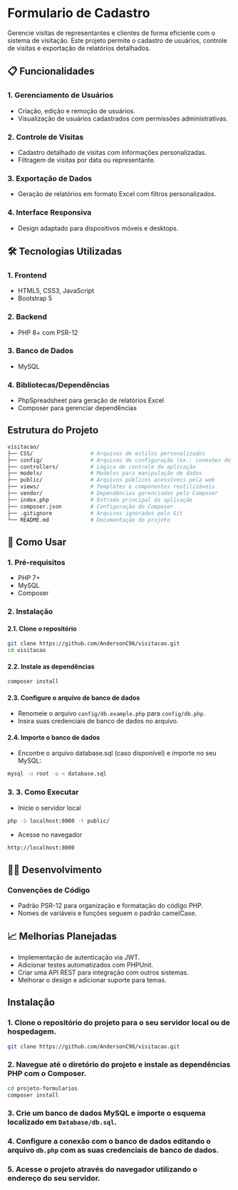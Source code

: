 # Formulario de Cadastro

Gerencie visitas de representantes e clientes de forma eficiente com o sistema de visitação. Este projeto permite o cadastro de usuários, controle de visitas e exportação de relatórios detalhados.

## 📋 Funcionalidades

### 1. **Gerenciamento de Usuários**
- Criação, edição e remoção de usuários.
- Visualização de usuários cadastrados com permissões administrativas.

### 2. **Controle de Visitas**
- Cadastro detalhado de visitas com informações personalizadas.
- Filtragem de visitas por data ou representante.

### 3. **Exportação de Dados**
- Geração de relatórios em formato Excel com filtros personalizados.

### 4. **Interface Responsiva**
- Design adaptado para dispositivos móveis e desktops.

## 🛠️ Tecnologias Utilizadas

### 1. **Frontend**
- HTML5, CSS3, JavaScript
- Bootstrap 5

### 2. **Backend**
- PHP 8+ com PSR-12

### 3. **Banco de Dados**
- MySQL

### 4. **Bibliotecas/Dependências**
- PhpSpreadsheet para geração de relatórios Excel
- Composer para gerenciar dependências

## Estrutura do Projeto

```bash
visitacao/
├── CSS/                  # Arquivos de estilos personalizados
├── config/               # Arquivos de configuração (ex.: conexões de banco)
├── controllers/          # Lógica de controle da aplicação
├── models/               # Modelos para manipulação de dados
├── public/               # Arquivos públicos acessíveis pela web
├── views/                # Templates e componentes reutilizáveis
├── vendor/               # Dependências gerenciadas pelo Composer
├── index.php             # Entrada principal da aplicação
├── composer.json         # Configuração do Composer
├── .gitignore            # Arquivos ignorados pelo Git
└── README.md             # Documentação do projeto
```

## 🚀 Como Usar

### 1. **Pré-requisitos**

- PHP 7+
- MySQL
- Composer

### 2. **Instalação**

#### 2.1. **Clone o repositório**

```bash
git clone https://github.com/AndersonC96/visitacao.git
cd visitacao
```

#### 2.2. **Instale as dependências**

```bash
composer install
```

#### 2.3. **Configure o arquivo de banco de dados**

- Renomeie o arquivo `config/db.example.php` para `config/db.php`.
- Insira suas credenciais de banco de dados no arquivo.

#### 2.4. **Importe o banco de dados**

- Encontre o arquivo database.sql (caso disponível) e importe no seu MySQL:

```bash
mysql -u root -p < database.sql
```

### 3. **3. Como Executar**

- Inicie o servidor local

```bash
php -S localhost:8000 -t public/
```

- Acesse no navegador

```bash
http://localhost:8000
```

## 👨‍💻 Desenvolvimento

### Convenções de Código

- Padrão PSR-12 para organização e formatação do código PHP.
- Nomes de variáveis e funções seguem o padrão camelCase.

## 📈 Melhorias Planejadas

- Implementação de autenticação via JWT.
- Adicionar testes automatizados com PHPUnit.
- Criar uma API REST para integração com outros sistemas.
- Melhorar o design e adicionar suporte para temas.

## Instalação

### 1. Clone o repositório do projeto para o seu servidor local ou de hospedagem.

```bash
git clone https://github.com/AndersonC96/visitacao.git
```

### 2. Navegue até o diretório do projeto e instale as dependências PHP com o Composer.

```bash
cd projeto-formularios
composer install
```

### 3. Crie um banco de dados MySQL e importe o esquema localizado em `Database/db.sql`.

### 4. Configure a conexão com o banco de dados editando o arquivo `db.php` com as suas credenciais de banco de dados.

### 5. Acesse o projeto através do navegador utilizando o endereço do seu servidor.